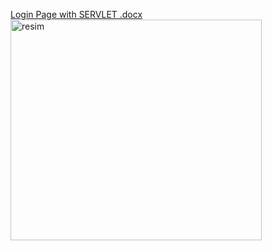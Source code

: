 [Login Page with SERVLET .docx](https://github.com/user-attachments/files/22618932/Login.Page.with.SERVLET.docx)
<img width="402" height="353" alt="resim" src="https://github.com/user-attachments/assets/205f2d58-3088-4bcd-9c79-76511ad7c403" />


